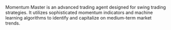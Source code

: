 Momentum Master is an advanced trading agent designed for swing trading strategies. It utilizes sophisticated momentum indicators and machine learning algorithms to identify and capitalize on medium-term market trends.
